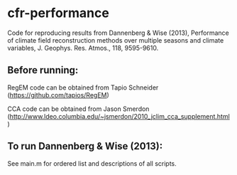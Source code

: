 # cfr-performance
Code for reproducing results from Dannenberg &amp; Wise (2013), Performance of climate field reconstruction methods over multiple seasons and climate variables, J. Geophys. Res. Atmos., 118, 9595-9610.


## Before running:
RegEM code can be obtained from Tapio Schneider (https://github.com/tapios/RegEM)

CCA code can be obtained from Jason Smerdon (http://www.ldeo.columbia.edu/~jsmerdon/2010_jclim_cca_supplement.html)


## To run Dannenberg & Wise (2013):
See main.m for ordered list and descriptions of all scripts.
